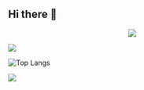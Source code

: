 ## Hi there 👋

<p align="center">
<img src="https://capsule-render.vercel.app/api?type=waving&color=timeGradient&height=300&&section=header&text={HI THERE}&fontSize=90&fontAlign=50&fontAlignY=30&desc={I am JiaJun Ji}&descAlign=50&descSize=30&descAlignY=60&animation=twinkling" />
</p>

![](https://github-readme-stats.vercel.app/api?username=jjj7811&show_icons=true&theme=transparent)

![Top Langs](https://github-readme-stats.vercel.app/api/top-langs/?username=jjj7811&layout=compact&theme=tokyonight)

![](https://github-readme-activity-graph.cyclic.app/graph?username=jjj7811&theme=dracula)


<!--
**jjj7811/jjj7811** is a ✨ _special_ ✨ repository because its `README.md` (this file) appears on your GitHub profile.

Here are some ideas to get you started:

- 🔭 I’m currently working on ...
- 🌱 I’m currently learning ...
- 👯 I’m looking to collaborate on ...
- 🤔 I’m looking for help with ...
- 💬 Ask me about ...
- 📫 How to reach me: ...
- 😄 Pronouns: ...
- ⚡ Fun fact: ...
-->
